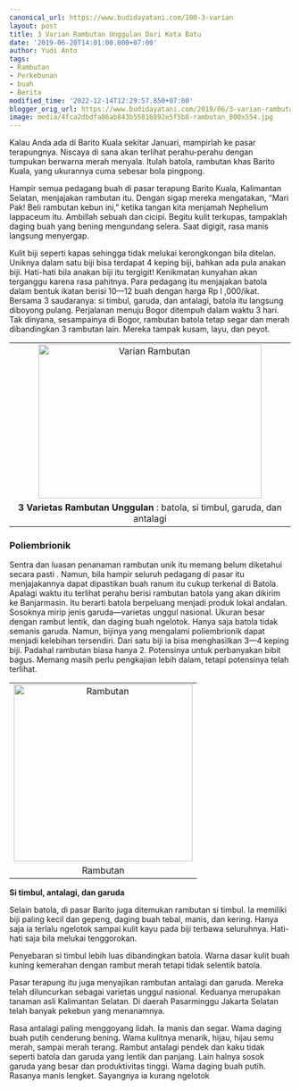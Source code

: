 ```yaml
---
canonical_url: https://www.budidayatani.com/100-3-varian
layout: post
title: 3 Varian Rambutan Unggulan Dari Kota Batu
date: '2019-06-20T14:01:00.000+07:00'
author: Yudi Anto
tags:
- Rambutan
- Perkebunan
- buah
- Berita
modified_time: '2022-12-14T12:29:57.850+07:00'
blogger_orig_url: https://www.budidayatani.com/2019/06/3-varian-rambutan-unggulan-dari-kota.html
image: media/4fca2dbdfa86ab843b55816892e5f5b8-rambutan_800x554.jpg
---
```

<p>Kalau Anda ada di Barito Kuala sekitar Januari, mampirlah ke pasar terapungnya. Niscaya di sana akan terlihat perahu-perahu dengan tumpukan berwarna merah menyala. Itulah batola, rambutan khas Barito Kuala, yang ukurannya cuma sebesar bola pingpong.</p><p>Hampir semua pedagang buah di pasar terapung Barito Kuala, Kalimantan Selatan, menjajakan rambutan itu. Dengan sigap mereka mengatakan, “Mari Pak! Beli rambutan kebun ini,” ketika tangan kita menjamah Nephelium lappaceum itu. Ambillah sebuah dan cicipi. Begitu kulit terkupas, tampaklah daging buah yang bening mengundang selera. Saat digigit, rasa manis langsung menyergap.</p><p>Kulit biji seperti kapas sehingga tidak melukai kerongkongan bila ditelan. Uniknya dalam satu biji bisa terdapat 4 keping biji, bahkan ada pula anakan biji. Hati-hati bila anakan biji itu tergigit! Kenikmatan kunyahan akan terganggu karena rasa pahitnya. Para pedagang itu menjajakan batola dalam bentuk ikatan berisi 10—12 buah dengan harga Rp l ,000/ikat. Bersama 3 saudaranya: si timbul, garuda, dan antalagi, batola itu langsung diboyong pulang. Perjalanan menuju Bogor ditempuh dalam waktu 3 hari. Tak dinyana, sesampainya di Bogor, rambutan batola tetap segar dan merah dibandingkan 3 rambutan lain. Mereka tampak kusam, layu, dan peyot.</p><table style="margin-left: auto; margin-right: auto; text-align: center;" cellspacing="0" cellpadding="0" align="center"><tbody><tr><td style="text-align: center;"><a style="margin-left: auto; margin-right: auto;" href="https://i2.wp.com/1.bp.blogspot.com/-Rx-lCu4GQHE/XQsswb6TOoI/AAAAAAAACUE/kWQVEyRQg7Q84f89OtdobUlfUFVgEZKSQCLcBGAs/s1600/rambutan_800x554.jpg?ssl=1"><img loading="lazy" title="" src="https://i2.wp.com/1.bp.blogspot.com/-Rx-lCu4GQHE/XQsswb6TOoI/AAAAAAAACUE/kWQVEyRQg7Q84f89OtdobUlfUFVgEZKSQCLcBGAs/s400/rambutan_800x554.jpg?resize=400%2C276&amp;ssl=1" alt="Varian Rambutan" width="400" height="276" border="0" data-original-height="554" data-original-width="800" data-recalc-dims="1" /></a></td></tr><tr><td style="text-align: center;"><b>3 Varietas Rambutan Unggulan</b> : batola, si timbul, garuda, dan antalagi</td></tr></tbody></table><h3>Poliembrionik</h3><p>Sentra dan luasan penanaman rambutan unik itu memang belum diketahui secara pasti . Namun, bila hampir seluruh pedagang di pasar itu menjajakannya dapat dipastikan buah ranum itu cukup terkenal di Batola. Apalagi waktu itu terlihat perahu berisi rambutan batola yang akan dikirim ke Banjarmasin. Itu berarti batola berpeluang menjadi produk lokal andalan. Sosoknya mirip jenis garuda—varietas unggul nasional. Ukuran besar dengan rambut lentik, dan daging buah ngelotok. Hanya saja batola tidak semanis garuda. Namun, bijinya yang mengalami poliembrionik dapat menjadi kelebihan tersendiri. Dari satu biji ia bisa menghasilkan 3—4 keping biji. Padahal rambutan biasa hanya 2. Potensinya untuk perbanyakan bibit bagus. Memang masih perlu pengkajian lebih dalam, tetapi potensinya telah terlihat.</p><table style="margin-left: auto; margin-right: auto; text-align: center;" cellspacing="0" cellpadding="0" align="center"><tbody><tr><td style="text-align: center;"><a style="margin-left: auto; margin-right: auto;" href="https://i1.wp.com/1.bp.blogspot.com/-YFwLw_Lnwg4/XQsv1wHzSyI/AAAAAAAACUc/9MnfB4NPzsQh6tTR-mA1kng-YgJgS4P3gCLcBGAs/s1600/rambutan_605x600.jpg?ssl=1"><img loading="lazy" title="" src="https://i0.wp.com/1.bp.blogspot.com/-YFwLw_Lnwg4/XQsv1wHzSyI/AAAAAAAACUc/9MnfB4NPzsQh6tTR-mA1kng-YgJgS4P3gCLcBGAs/s320/rambutan_605x600.jpg?resize=320%2C317&amp;ssl=1" alt="Rambutan" width="320" height="317" border="0" data-original-height="600" data-original-width="605" data-recalc-dims="1" /></a></td></tr><tr><td style="text-align: center;">Rambutan</td></tr></tbody></table><p><b>Si timbul, antalagi, dan garuda</b></p><p>Selain batola, di pasar Barito juga ditemukan rambutan si timbul. Ia memiliki biji paling kecil dan gepeng, daging buah tebal, manis, dan kering. Hanya saja ia terlalu ngelotok sampai kulit kayu pada biji terbawa seluruhnya. Hati-hati saja bila melukai tenggorokan.</p><p>Penyebaran si timbul lebih luas dibandingkan batola. Warna dasar kulit buah kuning kemerahan dengan rambut merah tetapi tidak selentik batola.</p><p>Pasar terapung itu juga menyajikan rambutan antalagi dan garuda. Mereka telah diluncurkan sebagai varietas unggul nasional. Keduanya merupakan tanaman asli Kalimantan Selatan. Di daerah Pasarminggu Jakarta Selatan telah banyak pekebun yang menanamnya.</p><p>Rasa antalagi paling menggoyang lidah. Ia manis dan segar. Wama daging buah putih cenderung bening. Wama kulitnya menarik, hijau, hijau semu merah, sampai merah terang. Rambut antalagi pendek dan kaku tidak seperti batola dan garuda yang lentik dan panjang. Lain halnya sosok garuda yang besar dan produktivitas tinggi. Wama daging buah putih. Rasanya manis lengket. Sayangnya ia kurang ngelotok</p>
